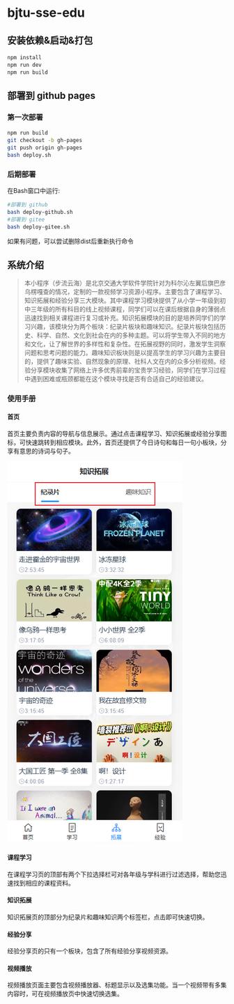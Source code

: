 # bjtu-sse-edu

## 安装依赖&启动&打包

```sh
npm install
npm run dev
npm run build
```

## 部署到 github pages

### 第一次部署

```sh
npm run build
git checkout -b gh-pages
git push origin gh-pages
bash deploy.sh
```

### 后期部署

在Bash窗口中运行:

```sh
#部署到 github
bash deploy-github.sh
#部署到 gitee
bash deploy-gitee.sh
```

如果有问题，可以尝试删除dist后重新执行命令

## 系统介绍

> 本小程序（步流云海）是北京交通大学软件学院针对为科尔沁左翼后旗巴彦乌楞嘎查的情况，定制的一款视频学习资源小程序。主要包含了课程学习、知识拓展和经验分享三大模块。其中课程学习模块提供了从小学一年级到初中三年级的所有科目的线上视频课程，同学们可以在课后根据自身的薄弱点迅速找到相关课程进行复习或补充。知识拓展模块的目的是培养同学们的学习兴趣，该模块分为两个板块：纪录片板块和趣味知识。纪录片板块包括历史、科学、自然、文化到社会在内的多种主题。可以将学生带入不同的地方和文化，让了解世界的多样性和复杂性。在拓展视野的同时，激发学生洞察问题和思考问题的能力。趣味知识板块则是以提高学生的学习兴趣为主要目的，提供了趣味实验、自然现象的原理、社科人文在内的众多分析视频。经验分享模块收集了网络上许多优秀前辈的宝贵学习经验，同学们在学习过程中遇到困难或瓶颈都能在这个模块寻找是否有合适自己的经验建议。

### 使用手册

#### 首页

首页主要负责内容的导航与信息展示。通过点击课程学习、知识拓展或经验分享图标，可快速跳转到相应模块。此外，首页还提供了今日诗句和每日一句小板块，分享有意思的诗词与句子。

![首页](image/expand.png)

#### 课程学习

在课程学习页的顶部有两个下拉选择栏可对各年级与学科进行过滤选择，帮助您迅速找到相应的课程资料。

#### 知识拓展

知识拓展页的顶部分为纪录片和趣味知识两个标签栏，点击即可快速切换。

#### 经验分享

经验分享页的只有一个板块，包含了所有经验分享视频资源。

#### 视频播放

视频播放页面主要包含视频播放器、标题显示以及选集功能。当一个视频带有多集内容时，可在视频播放页中快速切换选集。

